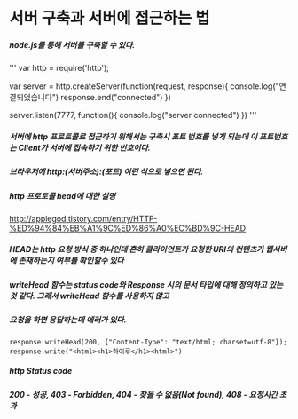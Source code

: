 # 서버 구축과 서버에 접근하는 법

##### node.js를 통해 서버를 구축할 수 있다.
'''
var http = require('http');

var server = http.createServer(function(request, response){
  console.log("연결되었습니다")
  response.end("connected")
})

server.listen(7777, function(){
  console.log("server connected")
})
'''

##### 서버에 http 프로토콜로 접근하기 위해서는 구축시 포트 번호를 넣게 되는데 이 포트번호는 Client가 서버에 접속하기 위한 번호이다.
##### 브라우저에 http:(서버주소):(포트) 이런 식으로 넣으면 된다.

##### http 프로토콜 head에 대한 설명
http://applegod.tistory.com/entry/HTTP-%ED%94%84%EB%A1%9C%ED%86%A0%EC%BD%9C-HEAD
##### HEAD는 http 요청 방식 중 하나인데 흔히 클라이언트가 요청한 URI의 컨텐츠가 웹서버에 존재하는지 여부를 확인할수 있다
##### writeHead 함수는 status code와 Response 시의 문서 타입에 대해 정의하고 있는 것 같다. 그래서 writeHead 함수를 사용하지 않고
##### 요청을 하면 응답하는데 에러가 있다.
```
response.writeHead(200, {"Content-Type": "text/html; charset=utf-8"});
response.write("<html><h1>하이루</h1><html>")
```

##### http Status code
##### 200 - 성공, 403 - Forbidden, 404 - 찾을 수 없음(Not found), 408 - 요청시간 초과
